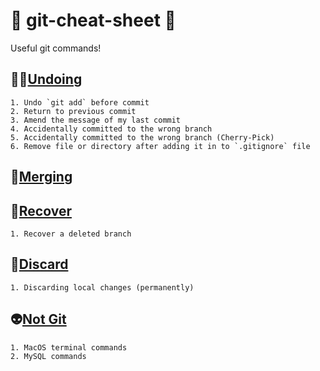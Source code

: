 # :steam_locomotive: git-cheat-sheet :steam_locomotive:
Useful git commands!

## :man_facepalming:[Undoing](undoing.md)
	1. Undo `git add` before commit
	2. Return to previous commit
	3. Amend the message of my last commit
	4. Accidentally committed to the wrong branch
	5. Accidentally committed to the wrong branch (Cherry-Pick)
	6. Remove file or directory after adding it in to `.gitignore` file

## :couple_with_heart:[Merging](merging.md)
## :pray:[Recover](recover.md)
	1. Recover a deleted branch
## :poop:[Discard](discard.md)
	1. Discarding local changes (permanently)
## :alien:[Not Git](notgit.md)
	1. MacOS terminal commands 
	2. MySQL commands